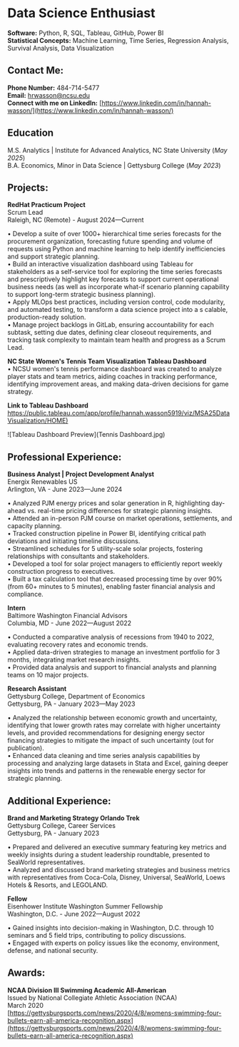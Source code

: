 # Data Science Enthusiast <br>

**Software:** Python, R, SQL, Tableau, GitHub, Power BI <br>
**Statistical Concepts:** Machine Learning, Time Series, Regression Analysis, Survival Analysis, Data Visualization<br>

## Contact Me: <br>

**Phone Number:** 484-714-5477<br>
**Email:** hrwasson@ncsu.edu<br>
**Connect with me on LinkedIn:** [https://www.linkedin.com/in/hannah-wasson/](https://www.linkedin.com/in/hannah-wasson/)<br>

## Education <br>

M.S. Analytics | Institute for Advanced Analytics, NC State University (_May 2025_)<br>
B.A. Economics, Minor in Data Science | Gettysburg College (_May 2023_)<br>

## Projects:<br>

**RedHat Practicum Project** <br>
Scrum Lead<br>
Raleigh, NC (Remote) - August 2024—Current<br>

• Develop a suite of over 1000+ hierarchical time series forecasts for the procurement organization, forecasting future
spending and volume of requests using Python and machine learning to help identify inefficiencies and support
strategic planning.<br>
• Build an interactive visualization dashboard using Tableau for stakeholders as a self-service tool for exploring the
time series forecasts and prescriptively highlight key forecasts to support current operational business needs (as well
as incorporate what-if scenario planning capability to support long-term strategic business planning).<br>
• Apply MLOps best practices, including version control, code modularity, and automated testing, to transform a data science project into a s
calable, production-ready solution.<br>
• Manage project backlogs in GitLab, ensuring accountability for each subtask, setting due dates, defining clear
closeout requirements, and tracking task complexity to maintain team health and progress as a Scrum Lead.<br>

**NC State Women's Tennis Team Visualization Tableau Dashboard**<br>
• NCSU women's tennis performance dashboard was created to analyze player stats and team metrics, aiding coaches in tracking performance, 
identifying improvement areas, and making data-driven decisions for game strategy.<br>

**Link to Tableau Dashboard**<br>
[https://public.tableau.com/app/profile/hannah.wasson5919/viz/MSA25DataVisualization/HOME)](https://public.tableau.com/app/profile/hannah.wasson5919/viz/MSA25DataVisualization/HOME)<br>

![Tableau Dashboard Preview](Tennis Dashboard.jpg)<br>

## Professional Experience: <br>

**Business Analyst | Project Development Analyst**<br>
Energix Renewables US<br>
Arlington, VA - June 2023—June 2024<br>

• Analyzed PJM energy prices and solar generation in R, highlighting day-ahead vs. real-time pricing differences for strategic planning insights.<br>
• Attended an in-person PJM course on market operations, settlements, and capacity planning.<br>
• Tracked construction pipeline in Power BI, identifying critical path deviations and initiating timeline discussions.<br>
• Streamlined schedules for 5 utility-scale solar projects, fostering relationships with consultants and stakeholders.<br>
• Developed a tool for solar project managers to efficiently report weekly construction progress to executives.<br>
• Built a tax calculation tool that decreased processing time by over 90% (from 60+ minutes to 5 minutes), enabling faster 
financial analysis and compliance.<br>

**Intern** <br>
Baltimore Washington Financial Advisors<br>
Columbia, MD - June 2022—August 2022<br>

• Conducted a comparative analysis of recessions from 1940 to 2022, evaluating recovery rates and economic trends.<br>
• Applied data-driven strategies to manage an investment portfolio for 3 months, integrating market research insights.<br>
• Provided data analysis and support to financial analysts and planning teams on 10 major projects.<br>

**Research Assistant**<br>
Gettysburg College, Department of Economics<br>
Gettysburg, PA - January 2023—May 2023<br>

• Analyzed the relationship between economic growth and uncertainty, identifying that lower growth rates may correlate with higher uncertainty levels, 
and provided recommendations for designing energy sector financing strategies to mitigate the impact of such uncertainty (out for publication).<br>
• Enhanced data cleaning and time series analysis capabilities by processing and analyzing large datasets in Stata
and Excel, gaining deeper insights into trends and patterns in the renewable energy sector for strategic planning.<br>

## Additional Experience: <br>

**Brand and Marketing Strategy Orlando Trek**<br>
Gettysburg College, Career Services <br>
Gettysburg, PA - January 2023<br>

• Prepared and delivered an executive summary featuring key metrics and weekly insights during a student leadership roundtable, presented to SeaWorld representatives.<br>
• Analyzed and discussed brand marketing strategies and business metrics with representatives from Coca-Cola,
Disney, Universal, SeaWorld, Loews Hotels & Resorts, and LEGOLAND.<br>

**Fellow**<br>
Eisenhower Institute Washington Summer Fellowship <br>
Washington, D.C. - June 2022—August 2022<br>

• Gained insights into decision-making in Washington, D.C. through 10 seminars and 5 field trips, contributing to policy discussions.<br>
• Engaged with experts on policy issues like the economy, environment, defense, and national security.<br>

## Awards:<br>

**NCAA Division III Swimming Academic All-American**<br>
Issued by National Collegiate Athletic Association (NCAA)<br>
March 2020<br>
[https://gettysburgsports.com/news/2020/4/8/womens-swimming-four-bullets-earn-all-america-recognition.aspx](https://gettysburgsports.com/news/2020/4/8/womens-swimming-four-bullets-earn-all-america-recognition.aspx)

